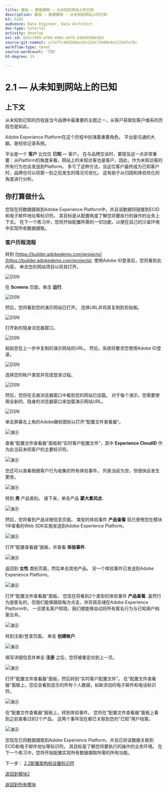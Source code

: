 ```yaml
---
title: 基础 — 数据摄取 — 从未知到网站上的已知
description: 基础 — 数据摄取 — 从未知到网站上的已知
kt: 5342
audience: Data Engineer, Data Architect
doc-type: tutorial
activity: develop
exl-id: 683c7dd9-af69-456e-ab75-2a694588e3b3
source-git-commit: cc7a77c4dd380ae1bc23dc75608e8e2224dfe78c
workflow-type: tm+mt
source-wordcount: '735'
ht-degree: 1%

---
```


# 2.1 — 从未知到网站上的已知

## 上下文

从未知到已知的历程是当今品牌中最重要的主题之一，从客户获取到客户维系的历程也是如此。

Adobe Experience Platform在这个历程中扮演着重要角色。 平台是沟通的大脑，是经验记录系统。

平台是一个 **客户** 比仅仅 **已知** — 客户。 在与品牌交谈时，要提及这一点非常重要：从Platform的角度来看，网站上的未知访客也是客户，因此，作为未知访客的所有行为也会发送到Platform。 多亏了这种方法，当这位客户最终成为已知客户时，品牌也可以将那一刻之前发生的情况可视化。 这有助于从归因和体验优化的角度进行分析。

## 你打算做什么

您现在将数据摄取到Adobe Experience Platform中，并且该数据将链接到ECID和电子邮件地址等标识符。 其目标是从配置角度了解您将要执行的操作的业务上下文。 在下一个练习中，您将开始配置所需的一切功能，以便在自己的沙盒环境中实现所有数据摄取。

### 客户历程流程

转到 [https://builder.adobedemo.com/projects](https://builder.adobedemo.com/projects). 使用Adobe ID登录后，您将看到此内容。 单击您的网站项目以将其打开。

![DSN](../module0/images/web8.png)

在 **Screens** 页面，单击 **运行**.

![DSN](../module1/images/web2.png)

然后，您将看到您的演示网站已打开。 选择URL并将其复制到剪贴板。

![DSN](../module0/images/web3.png)

打开新的隐身浏览器窗口。

![DSN](../module0/images/web4.png)

粘贴您在上一步中复制的演示网站的URL。 然后，系统将要求您使用Adobe ID登录。

![DSN](../module0/images/web5.png)

选择您的帐户类型并完成登录过程。

![DSN](../module0/images/web6.png)

然后，您将在无痕浏览器窗口中看到您的网站已加载。 对于每个演示，您需要使用全新的、隐身的浏览器窗口来加载演示网站URL。

![DSN](../module0/images/web7.png)

单击屏幕左上角的Adobe徽标图标以打开“配置文件查看器”。

![演示](./images/pv1.png)

查看“配置文件查看器”面板和“实时客户配置文件”，其中 **Experience CloudID** 作为此当前未知客户的主要标识符。

![演示](./images/pv2.png)

您还可以查看根据客户行为收集的所有体验事件。 列表当前为空，但很快会发生更改。

![演示](../module2/images/pv3.png)

转到 **男** 产品类别。 接下来，单击产品 **蒙大拿风衣**.

![演示](../module2/images/pv4.png)

然后，您将看到产品详细信息页面。 类型的体验事件 **产品查看** 现已使用您在模块1中查看的Web SDK实施发送到Adobe Experience Platform。

![演示](../module2/images/pv5.png)

打开“配置查看器”面板，并查看 **体验事件**.

![演示](../module2/images/pv6.png)

返回到 **女性** 类别页面，然后单击其他产品。 另一个体验事件已发送到Adobe Experience Platform。

![演示](../module2/images/pv7.png)

打开“配置文件查看器”面板。 您现在将看到2个类型的体验事件 **产品查看**. 虽然行为是匿名的，但我们能够跟踪每次点击，并将其存储在Adobe Experience Platform中。 一旦匿名客户知晓，我们便能够自动将所有匿名行为与已知用户档案合并。

![演示](../module2/images/pv8.png)

转到注册/登录页面。 单击 **创建帐户**.

![演示](../module2/images/pv9.png)

填写详细信息并单击 **注册** 之后，您将被重定向到上一页。

![演示](../module2/images/pv10.png)

打开“配置文件查看器”面板，然后转到“实时客户配置文件”。 在“配置文件查看器”面板上，您应会看到显示的所有个人数据，如新添加的电子邮件和电话标识符。

![演示](../module2/images/pv11.png)

在“配置文件查看器”面板上，转到体验事件。 您将在“配置文件查看器”面板上看到之前查看过的2个产品。 这两个事件现在都已关联到您的“已知”用户档案。

![演示](../module2/images/pv12.png)

您现在已将数据摄取到Adobe Experience Platform，并且已将该数据关联到ECID和电子邮件地址等标识符。 其目标是了解您将要执行的操作的业务环境。 在下一个练习中，您将开始配置实现所有数据摄取所需的所有功能。

下一步： [2.2配置架构和设置标识符](./ex2.md)

[返回到模块2](./data-ingestion.md)

[返回到所有模块](../../overview.md)
